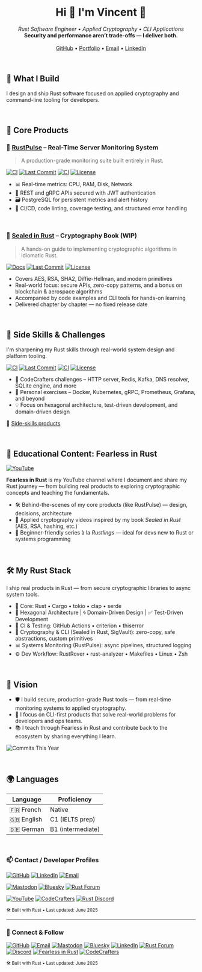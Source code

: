 <h1 align="center">Hi 👋 I'm Vincent 🦀</h1>

<p align="center">
  <em>Rust Software Engineer • Applied Cryptography • CLI Applications</em><br/>
  <strong>Security and performance aren’t trade-offs — I deliver both.</strong><br/><br/>
  <a href="https://github.com/VinEckSie">GitHub</a> • 
  <a href="https://www.notion.so/YOUR-LINK">Portfolio</a> • 
  <a href="mailto:vincent.rust.dev@protonmail.com">Email</a> • 
  <a href="https://www.linkedin.com/in/vincent-eckert-sierota/">LinkedIn</a>
</p>

<br/>

## 🚀 What I Build

I design and ship Rust software focused on applied cryptography and command-line tooling for developers.

<br/>

## 🧩 Core Products

### 🧠 [RustPulse](https://github.com/VinEckSie/RustPulse) – Real-Time Server Monitoring System
> A production-grade monitoring suite built entirely in Rust.  

[![CI](https://github.com/VinEckSie/RustPulse/actions/workflows/ci.yml/badge.svg)](https://github.com/VinEckSie/RustPulse/actions) [![Last Commit](https://img.shields.io/github/last-commit/VinEckSie/rustpulse)](https://github.com/VinEckSie/rustpulse/commits/main) [![CI](https://github.com/VinEckSie/RustPulse/actions/workflows/audit.yml/badge.svg)](https://github.com/VinEckSie/RustPulse/actions)  [![License](https://img.shields.io/github/license/VinEckSie/RustPulse)](https://github.com/VinEckSie/RustPulse/blob/main/LICENSE)  

- 📊 Real-time metrics: CPU, RAM, Disk, Network  
- 🔐 REST and gRPC APIs secured with JWT authentication  
- 🗃 PostgreSQL for persistent metrics and alert history  
- 🧪 CI/CD, code linting, coverage testing, and structured error handling  

<br/>

### 🔐  [Sealed in Rust](https://github.com/VinEckSie/sealed-in-rust) – Cryptography Book (WIP)  
> A hands-on guide to implementing cryptographic algorithms in idiomatic Rust.

[![Docs](https://img.shields.io/badge/docs-online-blue)](https://VinEckSie.github.io/sealed-in-rust)
[![Last Commit](https://img.shields.io/github/last-commit/VinEckSie/sealed-in-rust)](https://github.com/VinEckSie/sealed-in-rust/commits/main)
[![License](https://img.shields.io/github/license/VinEckSie/sealed-in-rust)](https://github.com/VinEckSie/sealed-in-rust/blob/main/LICENSE)

- Covers AES, RSA, SHA2, Diffie-Hellman, and modern primitives  
- Real-world focus: secure APIs, zero-copy patterns, and a bonus on blockchain & aerospace algorithms 
- Accompanied by code examples and CLI tools for hands-on learning
- Delivered chapter by chapter — no fixed release date 

<br/>

## 🧪 Side Skills & Challenges

I'm sharpening my Rust skills through real-world system design and platform tooling.

[![CI](https://github.com/VinEckSie/RustPulse/actions/workflows/ci.yml/badge.svg)](https://github.com/VinEckSie/RustPulse/actions) [![Last Commit](https://img.shields.io/github/last-commit/VinEckSie/rustpulse)](https://github.com/VinEckSie/rustpulse/commits/main) [![CI](https://github.com/VinEckSie/RustPulse/actions/workflows/audit.yml/badge.svg)](https://github.com/VinEckSie/RustPulse/actions)  [![License](https://img.shields.io/github/license/VinEckSie/RustPulse)](https://github.com/VinEckSie/RustPulse/blob/main/LICENSE)  

- 🧱 CodeCrafters challenges – HTTP server, Redis, Kafka, DNS resolver, SQLite engine, and more  
- 🧭 Personal exercises – Docker, Kubernetes, gRPC, Prometheus, Grafana, and beyond  
- 💡 Focus on hexagonal architecture, test-driven development, and domain-driven design


📂 [Side-skills products](https://github.com/VinEckSie/side-skills-products)


<br/>

## 🎥 Educational Content: Fearless in Rust

[![YouTube](https://img.shields.io/badge/YouTube-DD0000?style=for-the-badge&logo=youtube)](https://www.youtube.com/@FearlessInRust)

**Fearless in Rust** is my YouTube channel where I document and share my Rust journey — from building real products to exploring cryptographic concepts and teaching the fundamentals.

- 🛠 Behind-the-scenes of my core products (like RustPulse) — design, decisions, architecture  
- 🔐 Applied cryptography videos inspired by my book *Sealed in Rust* (AES, RSA, hashing, etc.)  
- 🧩 Beginner-friendly series à la *Rustlings* — ideal for devs new to Rust or systems programming  

<br/>

## 🛠️ My Rust Stack

I ship real products in Rust — from secure cryptographic libraries to async system tools.

- 🦀 Core: Rust • Cargo • tokio • clap • serde
- 🔧 Hexagonal Architecture | 🌀 Domain-Driven Design | ✅ Test-Driven Development
- 🧪 CI & Testing: GitHub Actions • criterion • thiserror  
- 🔐 Cryptography & CLI (Sealed in Rust, SigVault): zero-copy, safe abstractions, custom primitives  
- 📊 Systems Monitoring (RustPulse): async pipelines, structured logging  
- ⚙️ Dev Workflow: RustRover • rust-analyzer • Makefiles • Linux • Zsh

<br/>

## 🎯 Vision

- 🛡️ I build secure, production-grade Rust tools — from real-time monitoring systems to applied cryptography.
- 🧰 I focus on CLI-first products that solve real-world problems for developers and ops teams.
- 📚 I teach through Fearless in Rust and contribute back to the ecosystem by sharing everything I learn.

![Commits This Year](https://img.shields.io/badge/Commits_This_Year-69-informational?style=flat&logo=github)


<br/>

## 🌍 Languages

| Language   | Proficiency    |
|------------|----------------|
| 🇫🇷 French   | Native         |
| 🇬🇧 English  | C1 (IELTS prep) |
| 🇩🇪 German   | B1 (intermediate) |

<br/>

<!--
<a href="http://www.github.com/VinEckSie"><img src="https://github-readme-stats.vercel.app/api?username=VinEckSie&show_icons=true&hide=&count_private=true&title_color=0891b2&text_color=ffffff&icon_color=0891b2&bg_color=1c1917&hide_border=true&show_icons=true" alt="VinEckSie's GitHub stats" /></a>   
</p>

<a href="https://github.com/VinEckSie" align="left"><img src="https://github-readme-stats.vercel.app/api/top-langs/?username=VinEckSie&langs_count=10&title_color=a855f7&text_color=ffffff&icon_color=a855f7&bg_color=1c1917&hide_border=true&locale=en&custom_title=Top%20%Languages" alt="Top Languages" /></a>

[![Top Languages](https://github-readme-stats.vercel.app/api/top-langs/?username=vinecksie&layout=donut&theme=dark&hide=html,css,javascript,scss)](https://github.com/vinecksie)

[![Github Contribution Activity](https://github-readme-activity-graph.vercel.app/graph?username=vinecksie&theme=github-compact)](https://github.com/vinecksie/github-readme-activity-graph)
-->

### 📫 Contact / Developer Profiles

[![GitHub](https://img.shields.io/badge/GitHub-000?style=for-the-badge&logo=github)](https://github.com/VinEckSie)
[![LinkedIn](https://img.shields.io/badge/LinkedIn-0077B5?style=for-the-badge&logo=linkedin)](https://www.linkedin.com/in/vincent-eckert-sierota/)
[![Email](https://img.shields.io/badge/Email-ProtonMail-8B89CC?style=for-the-badge&logo=protonmail)](mailto:vincent.rust.dev@protonmail.com)  

[![Mastodon](https://img.shields.io/badge/Mastodon-6364FF?style=for-the-badge&logo=mastodon)](https://fosstodon.org/@rustfromscratch)
[![Bluesky](https://img.shields.io/badge/Bluesky-1DA1F2?style=for-the-badge&logo=bluesky)](https://bsky.app/profile/rustfromscratch.bsky.social)
[![Rust Forum](https://img.shields.io/badge/Rust%20Forum-orange?style=for-the-badge&logo=discourse)](https://users.rust-lang.org/u/VinEckSie)  

[![YouTube](https://img.shields.io/badge/Fearless_in_Rust-DD0000?style=for-the-badge&logo=youtube)](https://www.youtube.com/@RustFromScratch)
[![CodeCrafters](https://img.shields.io/badge/CodeCrafters-404060?style=for-the-badge)](https://app.codecrafters.io/users/feliposz)
[![Rust Discord](https://img.shields.io/badge/Rust%20Discord-5865F2?style=for-the-badge&logo=discord)](https://discord.gg/rust-lang)

<sub>🛠️ Built with Rust • Last updated: June 2025</sub>


---

### 📡 Connect & Follow

[![GitHub](https://img.shields.io/badge/GitHub-000?style=for-the-badge&logo=github)](https://github.com/VinEckSie)
[![Email](https://img.shields.io/badge/Email-ProtonMail-8B89CC?style=for-the-badge&logo=protonmail)](mailto:vincent.rust.dev@protonmail.com)
[![Mastodon](https://img.shields.io/badge/Mastodon-6364FF?style=for-the-badge&logo=mastodon)](https://fosstodon.org/@rustfromscratch)
[![Bluesky](https://img.shields.io/badge/Bluesky-1DA1F2?style=for-the-badge&logo=bluesky)](https://bsky.app/profile/rustfromscratch.bsky.social)
[![LinkedIn](https://img.shields.io/badge/LinkedIn-0077B5?style=for-the-badge&logo=linkedin)](https://www.linkedin.com/in/vincent-eckert-sierota/)
[![Rust Forum](https://img.shields.io/badge/Rust%20Forum-orange?style=for-the-badge&logo=discourse)](https://users.rust-lang.org/u/VinEckSie)
[![Discord](https://img.shields.io/badge/Discord-5865F2?style=for-the-badge&logo=discord)](https://discord.com/users/vincentecksie)
[![Fearless in Rust](https://img.shields.io/badge/YouTube-Fearless_in_Rust-DD0000?style=for-the-badge&logo=youtube)](https://www.youtube.com/@RustFromScratch)
[![CodeCrafters](https://img.shields.io/badge/CodeCrafters-404060?style=for-the-badge)](https://app.codecrafters.io/users/feliposz)

<sub>🛠️ Built with Rust • Last updated: June 2025</sub>

